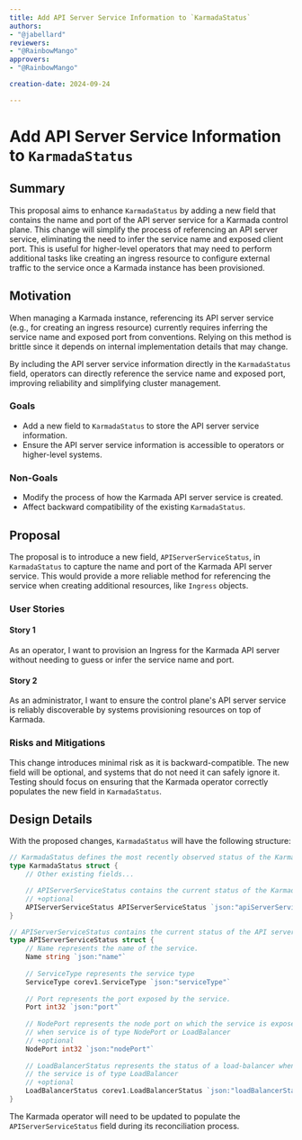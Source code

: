```yaml
---
title: Add API Server Service Information to `KarmadaStatus`
authors:
- "@jabellard"
reviewers:
- "@RainbowMango"
approvers:
- "@RainbowMango"

creation-date: 2024-09-24

---
```


# Add API Server Service Information to `KarmadaStatus`

## Summary

This proposal aims to enhance `KarmadaStatus` by adding a new field that contains the name and port of the API server service for a Karmada control plane. This change will simplify the process of referencing an API server service,
eliminating the need to infer the service name and exposed client port. This is useful for higher-level operators that may need to perform additional tasks like creating an ingress resource to configure external traffic to the service once a Karmada instance has been provisioned.

## Motivation

When managing a Karmada instance, referencing its API server service (e.g., for creating an ingress resource) currently requires inferring the service name and exposed port from conventions. Relying on this method is brittle since it depends on internal implementation details that may change.

By including the API server service information directly in the `KarmadaStatus` field, operators can directly reference the service name and exposed port, improving reliability and simplifying cluster management.

### Goals

- Add a new field to `KarmadaStatus` to store the API server service information.
- Ensure the API server service information is accessible to operators or higher-level systems.

### Non-Goals

- Modify the process of how the Karmada API server service is created.
- Affect backward compatibility of the existing `KarmadaStatus`.

## Proposal

The proposal is to introduce a new field, `APIServerServiceStatus`, in `KarmadaStatus` to capture the name and port of the Karmada API server service. This would provide a more reliable method for referencing the service when creating additional resources, like `Ingress` objects.


### User Stories

#### Story 1
As an operator, I want to provision an Ingress for the Karmada API server without needing to guess or infer the service name and port.

#### Story 2
As an administrator, I want to ensure the control plane's API server service is reliably discoverable by systems provisioning resources on top of Karmada.

### Risks and Mitigations

This change introduces minimal risk as it is backward-compatible. The new field will be optional, and systems that do not need it can safely ignore it. 
Testing should focus on ensuring that the Karmada operator correctly populates the new field in `KarmadaStatus`.

## Design Details
With the proposed changes, `KarmadaStatus` will have the following structure:

```go
// KarmadaStatus defines the most recently observed status of the Karmada.
type KarmadaStatus struct {
	// Other existing fields...

	// APIServerServiceStatus contains the current status of the Karmada API server service.
	// +optional
	APIServerServiceStatus APIServerServiceStatus `json:"apiServerServiceStatus,omitempty"`
}

// APIServerServiceStatus contains the current status of the API server service.
type APIServerServiceStatus struct {
    // Name represents the name of the service.
    Name string `json:"name"`
    
    // ServiceType represents the service type
    ServiceType corev1.ServiceType `json:"serviceType"`
    
    // Port represents the port exposed by the service.
    Port int32 `json:"port"`
    
    // NodePort represents the node port on which the service is exposed
    // when service is of type NodePort or LoadBalancer
    // +optional
    NodePort int32 `json:"nodePort"`
    
    // LoadBalancerStatus represents the status of a load-balancer when
    // the service is of type LoadBalancer
    // +optional
    LoadBalancerStatus corev1.LoadBalancerStatus `json:"loadBalancerStatus"`
}
```
The Karmada operator will need to be updated to populate the `APIServerServiceStatus` field during its reconciliation process.